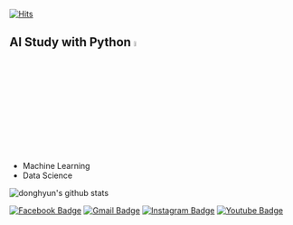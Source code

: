 [![Hits](https://hits.seeyoufarm.com/api/count/incr/badge.svg?url=https%3A%2F%2Fgithub.com%2FDongHyun99&count_bg=%2379C83D&title_bg=%23555555&icon=&icon_color=%23E7E7E7&title=hits&edge_flat=false)](https://hits.seeyoufarm.com)

## AI Study with Python <img src="https://user-images.githubusercontent.com/79196616/115438246-21012400-a248-11eb-92f7-bf0f72719471.png" width="5%"/>

  - Machine Learning
  - Data Science

![donghyun's github stats](https://github-readme-stats.vercel.app/api?username=DongHyun99&show_icons=true&include_all_commits=true&theme=dracula)

[![Facebook Badge](https://img.shields.io/badge/facebook-1877f2?style=flat-square&logo=facebook&logoColor=white&link=https://www.facebook.com/DonghyunHan99)](https://www.facebook.com/DonghyunHan99)
[![Gmail Badge](https://img.shields.io/badge/Gmail-d14836?style=flat-square&logo=Gmail&logoColor=white&link=mailto:mpolio2@kyonggi.ac.kr)](mailto:mpolio2@kyonggi.ac.kr)
[![Instagram Badge](https://img.shields.io/badge/-Instagram-dd2a7b?style=flat-square&logo=instagram&logoColor=white&link=https://www.instagram.com/mpolio2/)](https://www.instagram.com/mpolio2/)
[![Youtube Badge](https://img.shields.io/badge/Youtube-ff0000?style=flat-square&logo=youtube&link=https://https://www.youtube.com/channel/UC4Q1cVDFasoY1W1riv37GEQ)](https://www.youtube.com/channel/UC4Q1cVDFasoY1W1riv37GEQ)
